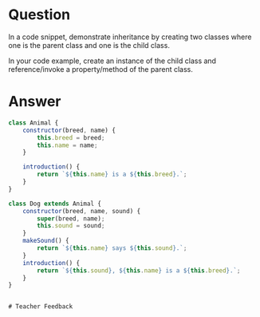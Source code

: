 # Question
In a code snippet, demonstrate inheritance by creating two classes where one is the parent class and one is the child class.

In your code example, create an instance of the child class and reference/invoke a property/method of the parent class.

# Answer
```js
class Animal {
    constructor(breed, name) {
        this.breed = breed;
        this.name = name;
    }

    introduction() {
        return `${this.name} is a ${this.breed}.`;
    }
}

class Dog extends Animal {
    constructor(breed, name, sound) {
        super(breed, name);
        this.sound = sound;
    }
    makeSound() {
        return `${this.name} says ${this.sound}.`;
    }
    introduction() {
        return `${this.sound}, ${this.name} is a ${this.breed}.`;
    }
}


# Teacher Feedback